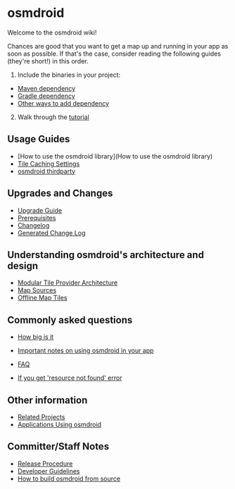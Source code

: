 # osmdroid

Welcome to the osmdroid wiki!

Chances are good that you want to get a map up and running in your app as soon as possible. If that's the case, consider reading the following guides (they're short!) in this order.

1. Include the binaries in your project:
  * [Maven dependency](How-to-include-OsmDroid-in-a-Maven-Android-project)
  * [Gradle dependency](How-to-add-the-osmdroid-library-via-Gradle)
  * [Other ways to add dependency](How-to-include-OsmDroid-in-a-non-Gradle,-non-Maven-project)
2. Walk through the [tutorial](How-to-use-the-osmdroid-library)


## Usage Guides
 * [How to use the osmdroid library](How to use the osmdroid library)
 * [Tile Caching Settings](Tile-Caching-Settings)
 * [osmdroid thirdparty](osmdroid-thirdparty)

## Upgrades and Changes
 * [Upgrade Guide](Upgrade-Guide)
 * [Prerequisites](Prerequisites)
 * [Changelog](Changelog)
 * [Generated Change Log](Generated-Change-Log)

## Understanding osmdroid's architecture and design
 * [Modular Tile Provider Architecture](Modular-Tile-Provider-Architecture)
 * [Map Sources](Map-Sources)
 * [Offline Map Tiles](Offline-Map-Tiles)

## Commonly asked questions
 * [How big is it](How-big-is-it)

 * [Important notes on using osmdroid in your app](Important-notes-on-using-osmdroid-in-your-app)
 * [FAQ](FAQ)
 * [If you get 'resource not found' error](If-you-get-'resource-not-found'-error)

## Other information
 * [Related Projects](Related-Projects)
 * [Applications Using osmdroid](Applications-Using-osmdroid)

## Committer/Staff Notes
 * [Release Procedure](Release-Procedure)
 * [Developer Guidelines](Developer-Guidelines)
 * [How to build osmdroid from source](How-to-build-osmdroid-from-source)
